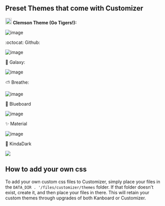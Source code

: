 
Preset Themes that come with Customizer
--------

<img src="https://upload.wikimedia.org/wikipedia/commons/thumb/7/72/Clemson_Tigers_logo.svg/2000px-Clemson_Tigers_logo.svg.png" height="20"> **Clemson Theme (Go Tigers!):**

![image](https://user-images.githubusercontent.com/26339368/48094361-fccc3c80-e1df-11e8-9695-6b9c510aa522.png)

:octocat: Github:

![image](https://user-images.githubusercontent.com/26339368/47761386-8636b880-dc8e-11e8-9b6e-c46e7b5dcc44.png)

:milky_way: Galaxy:

![image](https://user-images.githubusercontent.com/26339368/47761350-68695380-dc8e-11e8-9e87-a9471e5e1adf.png)


:partly_sunny: Breathe:

![image](https://user-images.githubusercontent.com/26339368/47761312-47086780-dc8e-11e8-9460-5b1ce4b54d5e.png)

:blue_book: Blueboard 

![image](https://user-images.githubusercontent.com/26339368/49310748-29a50400-f4ad-11e8-9734-eca2e5a558fc.png)

:sparkles: Material

![image](https://user-images.githubusercontent.com/26339368/49310723-1003bc80-f4ad-11e8-8c03-8390ecc78d20.png)

:8ball: KindaDark 
   
<img src="https://i.imgur.com/Rg9RYwf.png" />   
<br/>   
   
   
   
## How to add your own css

To add your own custom css files to Customizer, simply place your files in the `DATA_DIR . '/files/customizer/themes` folder. If that folder doesn't exist, create it, and then place your files in there. This will retain your custom themes through upgrades of both Kanboard or Customizer.
